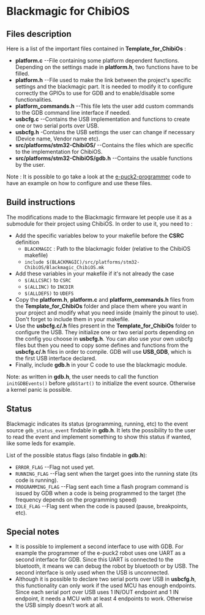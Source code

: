 Blackmagic for ChibiOS
======================

Files description
-----------------
Here is a list of the important files contained in **Template_for_ChibiOs** :

- **platform.c** --File containing some platform dependent functions. Depending on the settings made in **platform.h**, two functions have to be filled.
- **platform.h** --File used to make the link between the project's specific settings and the blackmagic part. It is needed to modify it to configure correctly the GPIOs to use for GDB and to enable/disable some functionalities.
- **platform_commands.h** --This file lets the user add custom commands to the GDB command line interface if needed.
- **usbcfg.c** --Contains the USB implementation and functions to create one or two serial ports over USB.
- **usbcfg.h** -Contains the USB settings the user can change if necessary (Device name, Vendor name etc).
- **src/platforms/stm32-ChibiOS/** --Contains the files which are specific to the implementation for ChibiOS. 
- **src/platforms/stm32-ChibiOS/gdb.h** --Contains the usable functions by the user. 

Note : It is possible to go take a look at the [e-puck2-programmer](https://github.com/e-puck2/e-puck2-programmer) code to have an example on how to configure and use these files.

Build instructions
------------------
The modifications made to the Blackmagic firmware let people use it as a submodule for their project using ChibiOS.
In order to use it, you need to :

- Add the specific variables below to your makefile before the **CSRC** definition
  - ``BLACKMAGIC`` : Path to the blackmagic folder (relative to the ChibiOS makefile)
  - ``include $(BLACKMAGIC)/src/platforms/stm32-ChibiOS/Blackmagic_ChibiOS.mk``
- Add these variables in your makefile if it's not already the case
	-	``$(ALLCSRC)`` 	to 	``CSRC``
	-	``$(ALLINC)`` 	to 	``INCDIR``
	-	``$(ALLDEFS)`` 	to 	``UDEFS``
- Copy the **platform.h**, **platform.c** and **platform_commands.h** files from the **Template_for_ChibiOs** folder and place them where you want in your project and modify what you need inside (mainly the pinout to use). Don't forget to include them in your makefile. 
- Use the **usbcfg.c/.h** files present in the **Template_for_ChibiOs** folder to configure the USB. They initialize one or two serial ports depending on the config you choose in **usbcfg.h**. You can also use your own usbcfg files but then you need to copy some defines and functions from the **usbcfg.c/.h** files in order to compile. GDB will use **USB_GDB**, which is the first USB interface declared.
- Finally, include **gdb.h** in your C code to use the blackmagic module.

Note: as written in **gdb.h**, the user needs to call the function ``initGDBEvents()`` before ``gdbStart()`` to initialize the event source. Otherwise a kernel panic is possible.

Status
------
Blackmagic indicates its status (programming, running, etc) to the event source ``gdb_status_event`` findable in **gdb.h**. 
It lets the possibility to the user to read the event and implement something to show this status if wanted, like some leds for example.

List of the possible status flags (also findable in **gdb.h**):
- ``ERROR_FLAG`` --Flag not used yet.
- ``RUNNING_FLAG`` --Flag sent when the target goes into the running state (its code is running).
- ``PROGRAMMING_FLAG`` --Flag sent each time a flash program command is issued by GDB when a code is being programmed to the target (the frequency depends on the programming speed)
- ``IDLE_FLAG``  --Flag sent when the code is paused (pause, breakpoints, etc).

Special notes
-------------
- It is possible to implement a second interface to use with GDB. For example the programmer of the e-puck2 robot uses one UART as a second interface for GDB. Since this UART is connected to the bluetooth, it means we can debug the robot by bluetooth or by USB. The second interface is only used when the USB is unconnected.
- Although it is possible to declare two serial ports over USB in **usbcfg.h**, this functionality can only work if the used MCU has enough endpoints. Since each serial port over USB uses 1 IN/OUT endpoint and 1 IN endpoint, it needs a MCU with at least 4 endpoints to work. Otherwise the USB simply doesn't work at all.
